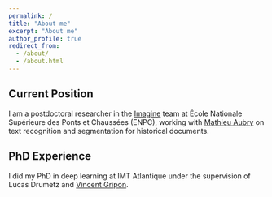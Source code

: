 ```yaml
---
permalink: /
title: "About me"
excerpt: "About me"
author_profile: true
redirect_from: 
  - /about/
  - /about.html
---
```

## Current Position
I am a postdoctoral researcher in the [Imagine](https://imagine-lab.enpc.fr/) team at École Nationale Supérieure des Ponts et Chaussées (ENPC), working with [Mathieu Aubry](https://imagine.enpc.fr/~aubrym/) on text recognition and segmentation for historical documents.

## PhD Experience
 I did my PhD in deep learning at IMT Atlantique under the supervision of Lucas Drumetz and [Vincent Gripon](https://www.vincent-gripon.com/).
